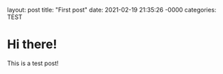 layout: post
title: "First post"
date: 2021-02-19 21:35:26 -0000
categories: TEST
# Hi there!
This is a test post!